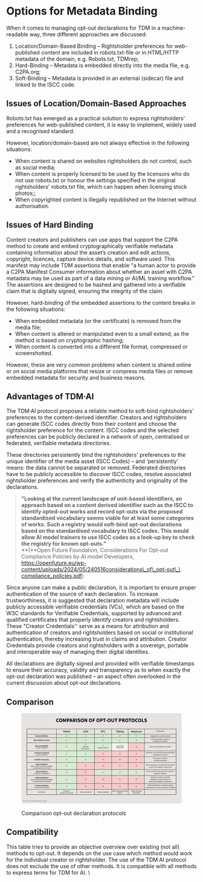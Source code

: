 # Options for Metadata Binding

When it comes to managing opt-out declarations for TDM in a machine-readable way, three different approaches are discussed:&#x20;

1. Location/Domain-Based Binding – Rightsholder preferences for web-published content are included in robots.txt-file or in HTML/HTTP metadata of the domain, e.g. Robots.txt, TDMrep;
2. Hard-Binding – Metadata is embedded directly into the media file, e.g. C2PA.org;&#x20;
3. Soft-Binding – Metadata is provided in an external (sidecar) file and linked to the ISCC code.

## Issues of Location/Domain-Based Approaches

Robots.txt has emerged as a practical solution to express rightsholders' preferences for web-published content, it is easy to implement, widely used and a recognised standard.&#x20;

However, location/domain-based are not always effective in the following situations:

* When content is shared on websites rightsholders do not control, such as social media;
* When content is properly licensed to be used by the licensors who do not use robots.txt or honour the settings specified in the original rightsholders' robots.txt file, which can happen when licensing stock photos;;
* When copyrighted content is illegally republished on the Internet without authorisation.

## Issues of Hard Binding

Content creators and publishers can use apps that support the C2PA method to create and embed cryptographically verifiable metadata containing information about the asset’s creation and edit actions, copyright, licences, capture device details, and software used. This manifest may include TDM assertions that enable "a human actor to provide a C2PA Manifest Consumer information about whether an asset with C2PA metadata may be used as part of a data mining or AI/ML training workflow." The assertions are designed to be hashed and gathered into a verifiable claim that is digitally signed, ensuring the integrity of the claim.

However, hard-binding of the embedded assertions to the content breaks in the following situations:&#x20;

* When embedded metadata (or the certificate) is removed from the media file;
* When content is altered or manipulated even to a small extend, as the method is based on cryptographic hashing;&#x20;
* When content is converted into a different file format, compressed or screenshotted.

However, these are very common problems when content is shared online or on social media platforms that resize or compress media files or remove embedded metadata for security and business reasons.

## Advantages of TDM·AI

The TDM·AI protocol proposes a reliable method to soft-bind rightsholders' preferences to the content-derived identifier. Creators and rightsholders can generate ISCC codes directly from their content and choose the rightsholder preference for the content. ISCC codes and the selected preferences can be publicly declared in a network of open, centralised or federated, verifiable metadata directories.&#x20;

These directories persistently bind the rightsholders' preferences to the unique identifier of the media asset (ISCC Codes) – and ‘persistently’ means: the data cannot be separated or removed. Federated directories have to be publicly accessible to discover ISCC codes, resolve associated rightsholder preferences and verify the authenticity and originality of the declarations.&#x20;

> **"Looking at the current landscape of unit-based identifiers, an approach based on a content derived identifier such as the ISCC to identify opted-out works and record opt-outs via the proposed standardised vocabulary seems viable for at least some categories of works. Such a registry would soft-bind opt-out declarations based on the standardised vocabulary to ISCC codes. This would allow AI model trainers to use ISCC codes as a look-up key to check the registry for known opt-outs."** \
> **(**Open Future Foundation, Considerations For Opt-out Compliance Policies by AI model Developers, [https://openfuture.eu/wp-content/uploads/2024/05/240516considerations\_of\_opt-out\_\
> compliance\_policies.pdf](https://openfuture.eu/wp-content/uploads/2024/05/240516considerations\_of\_opt-out\_compliance\_policies.pdf))

Since anyone can make a public declaration, it is important to ensure proper authentication of the source of each declaration. To increase trustworthiness, it is suggested that declaration metadata will include publicly accessible verifiable credentials (VCs), which are based on the W3C standards for Verifiable Credentials, supported by advanced and qualified certificates that properly identify creators and rightsholders. These "Creator Credentials'' serve as a means for attribution and authentication of creators and rightsholders based on social or institutional authentication, thereby increasing trust in claims and attribution. Creator Credentials provide creators and rightsholders with a sovereign, portable and interoperable way of managing their digital identities.&#x20;

All declarations are digitally signed and provided with verifiable timestamps to ensure their accuracy, validity and transparency as to when exactly the opt-out declaration was published – an aspect often overlooked in the current discussion about opt-out declarations.

## Comparison

<figure><img src=".gitbook/assets/Comparison-opt-out.png" alt=""><figcaption><p>Comparison opt-out declaration protocols</p></figcaption></figure>

## Compatibility&#x20;

This table tries to provide an objective overview over existing (not all) methods to opt-out. It depends on the use case which method would work for the individual creator or rightsholder.  The use of the TDM·AI protocol does not exclude the use of other methods. It is compatible with all methods to express terms for TDM for AI. \
